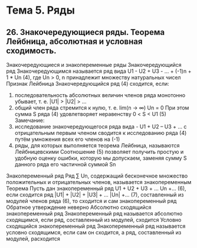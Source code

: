 # Тема 5. Ряды

## 26. Знакочередующиеся ряды. Теорема Лейбница, абсолютная и условная сходимость.

Знакочередующиеся и знакопеременные ряды
Знакочередующийся ряд
Знакочередующимся называется ряд вида U1 - U2 + U3 - … + (-1)n + 1 * Un  (4), где Un > 0, n принадлежит множеству натуральных чисел
Признак Лейбница
Знакочередующийся ряд (4) сходится, если:
1) последовательность абсолютных величин членов ряда монотонно убывает, т. е. |U1| > |U2| > …
2) общий член ряда стремится к нулю, т. е. lim(n -> ∞) Un = 0
При этом сумма S ряда (4) удовлетворяет неравенству 0 < S < U1  (5)
Замечание:
1) исследование знакочередующегося ряда вида - U1 + U2 – U3 + … с отрицательным первым членом сводится к исследованию ряда (4) путём умножения всех его членов на (-1)
2) ряды, для которых выполняется теорема Лейбница, называются Лейбницевскими
Соотношение (5) позволяет получить простую и удобную оценку ошибки, которую мы допускаем, заменяя сумму S данного ряда его частичной суммой Sn

Знакопеременный ряд
Ряд ∑ Un, содержащий бесконечное множество положительных и отрицательных членов, называется знакопеременным
Теорема
Пусть дан знакопеременный ряд U1 + U2 + U3 + … Un +…  (6), если сходится ряд |U1| + |U2| + |U3| + … |Un| +…  (7), составленный из модулей членов ряда (6), то сходится и сам знакопеременный ряд
Обратное утверждение неверно
Абсолютно сходящийся знакопеременный ряд
Знакопеременный ряд называется абсолютно сходящимся, если ряд, составленный из модулей, сходится
Условно сходящийся знакопеременный ряд
Знакопеременный ряд называется условно сходящимся, если сам он сходится, а ряд, составленный из модулей, расходится
